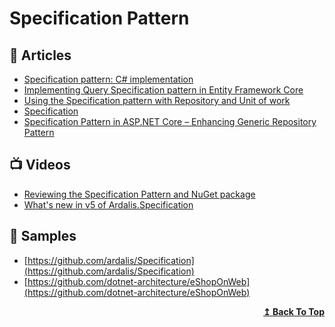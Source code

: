 # Specification Pattern

## 📕 Articles

- [Specification pattern: C# implementation](https://enterprisecraftsmanship.com/posts/specification-pattern-c-implementation/)
- [Implementing Query Specification pattern in Entity Framework Core](https://gunnarpeipman.com/ef-core-query-specification/) 
- [Using the Specification pattern with Repository and Unit of work](https://dotnetfalcon.com/using-the-specification-pattern-with-repository-and-unit-of-work/)
- [Specification](https://ardalis.github.io/Specification/)
- [Specification Pattern in ASP.NET Core – Enhancing Generic Repository Pattern](https://codewithmukesh.com/blog/specification-pattern-in-aspnet-core/)
## 📺 Videos

- [Reviewing the Specification Pattern and NuGet package](https://www.youtube.com/watch?v=BgWWbBUWyig)
- [What's new in v5 of Ardalis.Specification](https://www.youtube.com/watch?v=gT72mWdD4Qo)

## 🚀 Samples

- [https://github.com/ardalis/Specification](https://github.com/ardalis/Specification)
- [https://github.com/dotnet-architecture/eShopOnWeb](https://github.com/dotnet-architecture/eShopOnWeb)

<div align="right">
  <b><a href="#contents">↥ Back To Top</a></b>
</div>
